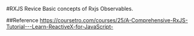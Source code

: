 #RXJS Revice
    Basic concepts of Rxjs Observables.

##Reference
    https://coursetro.com/courses/25/A-Comprehensive-RxJS-Tutorial---Learn-ReactiveX-for-JavaScript-